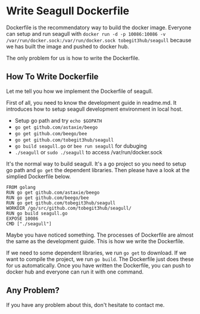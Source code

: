 
# Write Seagull Dockerfile

Dockerfile is the recommendatory way to build the docker image. Everyone can setup and run seagull with `docker run -d -p 10086:10086 -v /var/run/docker.sock:/var/run/docker.sock tobegit3hub/seagull` because we has built the image and pushed to docker hub.

The only problem for us is how to write the Dockerfile.

## How To Write Dockerfile

Let me tell you how we implement the Dockerfile of seagull.

First of all, you need to know the development guide in readme.md. It introduces how to setup seagull development environment in local host.

* Setup go path and try `echo $GOPATH`
* `go get github.com/astaxie/beego`
* `go get github.com/beego/bee`
* `go get github.com/tobegit3hub/seagull`
* `go build seagull.go` or `bee run seagull` for dubuging
* `./seagull` or `sudo ./seagull` to access /var/run/docker.sock

It's the normal way to build seagull. It's a go project so you need to setup go path and `go get` the dependent libraries. Then please have a look at the simplied Dockerfile below.

```
FROM golang
RUN go get github.com/astaxie/beego
RUN go get github.com/beego/bee
RUN go get github.com/tobegit3hub/seagull
WORKDIR /go/src/github.com/tobegit3hub/seagull/
RUN go build seagull.go
EXPOSE 10086
CMD ["./seagull"]
```

Maybe you have noticed something. The processes of Dockerfile are almost the same as the development guide. This is how we write the Dockerfile.

If we need to some dependent libraries, we run `go get` to download. If we want to compile the project, we run `go build`. The Dockerfile just does these for us automatically. Once you have written the Dockerfile, you can push to docker hub and everyone can run it with one command.

## Any Problem?

If you have any problem about this, don't hesitate to contact me.
